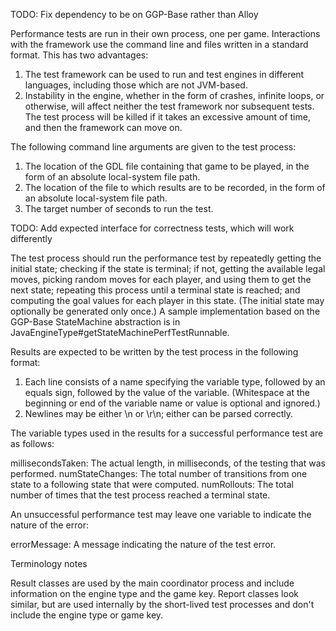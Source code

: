 TODO: Fix dependency to be on GGP-Base rather than Alloy

Performance tests are run in their own process, one per game. Interactions with the framework use the command line and files written in a standard format. This has two advantages:

1) The test framework can be used to run and test engines in different languages, including those which are not JVM-based.
2) Instability in the engine, whether in the form of crashes, infinite loops, or otherwise, will affect neither the test framework nor subsequent tests. The test process will be killed if it takes an excessive amount of time, and then the framework can move on.

The following command line arguments are given to the test process:

1) The location of the GDL file containing that game to be played, in the form of an absolute local-system file path.
2) The location of the file to which results are to be recorded, in the form of an absolute local-system file path.
3) The target number of seconds to run the test.

TODO: Add expected interface for correctness tests, which will work differently

The test process should run the performance test by repeatedly getting the initial state; checking if the state is terminal; if not, getting the available legal moves, picking random moves for each player, and using them to get the next state; repeating this process until a terminal state is reached; and computing the goal values for each player in this state. (The initial state may optionally be generated only once.) A sample implementation based on the GGP-Base StateMachine abstraction is in JavaEngineType#getStateMachinePerfTestRunnable.

Results are expected to be written by the test process in the following format:

1) Each line consists of a name specifying the variable type, followed by an equals sign, followed by the value of the variable. (Whitespace at the beginning or end of the variable name or value is optional and ignored.)
2) Newlines may be either \n or \r\n; either can be parsed correctly.

The variable types used in the results for a successful performance test are as follows:

millisecondsTaken: The actual length, in milliseconds, of the testing that was performed.
numStateChanges: The total number of transitions from one state to a following state that were computed.
numRollouts: The total number of times that the test process reached a terminal state.

An unsuccessful performance test may leave one variable to indicate the nature of the error:

errorMessage: A message indicating the nature of the test error.

Terminology notes

Result classes are used by the main coordinator process and include information on the engine type and the game key. Report classes look similar, but are used internally by the short-lived test processes and don't include the engine type or game key. 